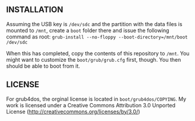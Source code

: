 ## INSTALLATION

Assuming the USB key is `/dev/sdc` and the partition with the data files is mounted to `/mnt`, create a `boot` folder there and issue the following command as root:
`grub-install --no-floppy --boot-directory=/mnt/boot /dev/sdc`

When this has completed, copy the contents of this repository to `/mnt`. You might want to customize the `boot/grub/grub.cfg` first, though. You then should be able to boot from it.

## LICENSE

For grub4dos, the orginal license is located in `boot/grub4dos/COPYING`. My work is licensed under a Creative Commons Attribution 3.0 Unported License (http://creativecommons.org/licenses/by/3.0/)
